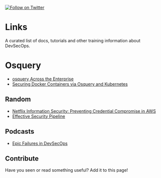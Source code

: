 [![Follow on Twitter](https://img.shields.io/twitter/follow/opendevsecops.svg?logo=twitter)](https://twitter.com/opendevsecops)

# Links

A curated list of docs, tutorials and other training information about DevSecOps.

# Osquery

* [osquery Across the Enterprise
](https://medium.com/palantir/osquery-across-the-enterprise-3c3c9d13ec55)
* [Securing Docker Containers via Osquery and Kubernetes](https://www.slideshare.net/Uptycs/securing-docker-containers-via-osquery-and-kubernetes)

## Random

* [Netflix Information Security: Preventing Credential Compromise in AWS](https://medium.com/netflix-techblog/netflix-information-security-preventing-credential-compromise-in-aws-41b112c15179)
* [Effective Security Pipeline
](https://alex.kaskaso.li/post/effective-security-pipeline)

## Podcasts

* [Epic Failures in DevSecOps](https://soundcloud.com/owasp-podcast/epic-failures-in-devsecops-w-aubrey-stearn)

## Contribute

Have you seen or read something useful? Add it to this page!
